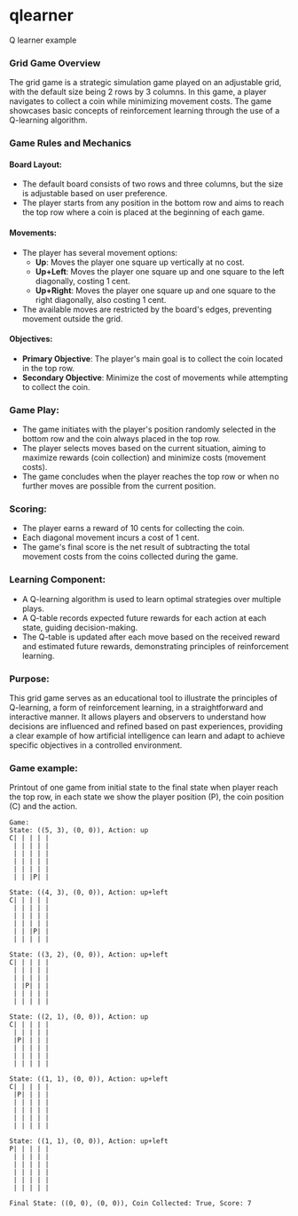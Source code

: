 # qlearner
Q learner example

### Grid Game Overview
The grid game is a strategic simulation game played on an adjustable grid, with the default size being 2 rows by 3 columns. In this game, a player navigates to collect a coin while minimizing movement costs. The game showcases basic concepts of reinforcement learning through the use of a Q-learning algorithm.

### Game Rules and Mechanics

#### Board Layout:
- The default board consists of two rows and three columns, but the size is adjustable based on user preference.
- The player starts from any position in the bottom row and aims to reach the top row where a coin is placed at the beginning of each game.

#### Movements:
- The player has several movement options:
  - **Up**: Moves the player one square up vertically at no cost.
  - **Up+Left**: Moves the player one square up and one square to the left diagonally, costing 1 cent.
  - **Up+Right**: Moves the player one square up and one square to the right diagonally, also costing 1 cent.
- The available moves are restricted by the board's edges, preventing movement outside the grid.

#### Objectives:
- **Primary Objective**: The player's main goal is to collect the coin located in the top row.
- **Secondary Objective**: Minimize the cost of movements while attempting to collect the coin.

### Game Play:
- The game initiates with the player's position randomly selected in the bottom row and the coin always placed in the top row.
- The player selects moves based on the current situation, aiming to maximize rewards (coin collection) and minimize costs (movement costs).
- The game concludes when the player reaches the top row or when no further moves are possible from the current position.

### Scoring:
- The player earns a reward of 10 cents for collecting the coin.
- Each diagonal movement incurs a cost of 1 cent.
- The game's final score is the net result of subtracting the total movement costs from the coins collected during the game.

### Learning Component:
- A Q-learning algorithm is used to learn optimal strategies over multiple plays.
- A Q-table records expected future rewards for each action at each state, guiding decision-making.
- The Q-table is updated after each move based on the received reward and estimated future rewards, demonstrating principles of reinforcement learning.

### Purpose:
This grid game serves as an educational tool to illustrate the principles of Q-learning, a form of reinforcement learning, in a straightforward and interactive manner. It allows players and observers to understand how decisions are influenced and refined based on past experiences, providing a clear example of how artificial intelligence can learn and adapt to achieve specific objectives in a controlled environment.

### Game example:

Printout of one game from initial state to the final state when player reach the top row, in each state we show the player position (P), the coin position (C) and the action.

```
Game:
State: ((5, 3), (0, 0)), Action: up
C| | | | | 
 | | | | | 
 | | | | | 
 | | | | | 
 | | | | | 
 | | |P| | 

State: ((4, 3), (0, 0)), Action: up+left
C| | | | | 
 | | | | | 
 | | | | | 
 | | | | | 
 | | |P| | 
 | | | | | 

State: ((3, 2), (0, 0)), Action: up+left
C| | | | | 
 | | | | | 
 | | | | | 
 | |P| | | 
 | | | | | 
 | | | | | 

State: ((2, 1), (0, 0)), Action: up
C| | | | | 
 | | | | | 
 |P| | | | 
 | | | | | 
 | | | | | 
 | | | | | 

State: ((1, 1), (0, 0)), Action: up+left
C| | | | | 
 |P| | | | 
 | | | | | 
 | | | | | 
 | | | | | 
 | | | | | 

State: ((1, 1), (0, 0)), Action: up+left
P| | | | | 
 | | | | | 
 | | | | | 
 | | | | | 
 | | | | | 
 | | | | | 

Final State: ((0, 0), (0, 0)), Coin Collected: True, Score: 7

```
